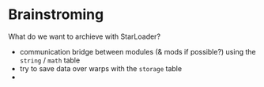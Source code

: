 # Brainstroming

What do we want to archieve with StarLoader?

- communication bridge between modules (& mods if possible?) using the `string` / `math` table
- try to save data over warps with the `storage` table
- 
